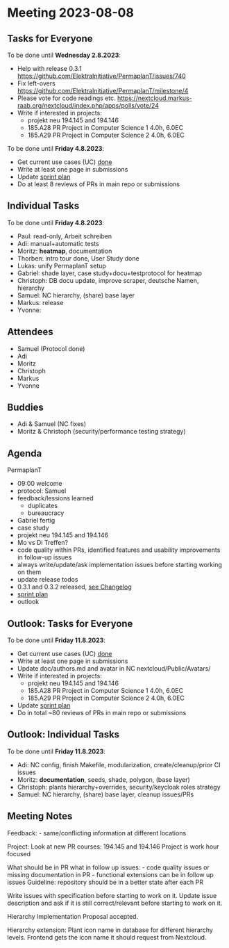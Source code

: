 # Meeting 2023-08-08

## Tasks for Everyone

To be done until **Wednesday 2.8.2023**:

- Help with release 0.3.1 <https://github.com/ElektraInitiative/PermaplanT/issues/740>
- Fix left-overs <https://github.com/ElektraInitiative/PermaplanT/milestone/4>
- Please vote for code readings etc. <https://nextcloud.markus-raab.org/nextcloud/index.php/apps/polls/vote/24>
- Write if interested in projects:
  - projekt neu 194.145 and 194.146
  - 185.A28 PR Project in Computer Science 1 4.0h, 6.0EC
  - 185.A29 PR Project in Computer Science 2 4.0h, 6.0EC

To be done until **Friday 4.8.2023**:

- Get current use cases (UC) [done](../usecases/README.md)
- Write at least one page in submissions
- Update [sprint plan](https://github.com/orgs/ElektraInitiative/projects/4/)
- Do at least 8 reviews of PRs in main repo or submissions

## Individual Tasks

To be done until **Friday 4.8.2023**:

- Paul: read-only, Arbeit schreiben
- Adi: manual+automatic tests
- Moritz: **heatmap**, documentation
- Thorben: intro tour done, User Study done
- Lukas: unify PermaplanT setup
- Gabriel: shade layer, case study+docu+testprotocol for heatmap
- Christoph: DB docu update, improve scraper, deutsche Namen, hierarchy
- Samuel: NC hierarchy, (share) base layer
- Markus: release
- Yvonne:

## Attendees

- Samuel (Protocol done)
- Adi
- Moritz
- Christoph
- Markus
- Yvonne

## Buddies

- Adi & Samuel (NC fixes)
- Moritz & Christoph (security/performance testing strategy)

## Agenda

PermaplanT

- 09:00 welcome
- protocol: Samuel
- feedback/lessions learned
  - duplicates
  - bureaucracy
- Gabriel fertig
- case study
- projekt neu 194.145 and 194.146
- Mo vs Di Treffen?
- code quality within PRs, identified features and usability improvements in follow-up issues
- always write/update/ask implementation issues before starting working on them
- update release todos
- 0.3.1 and 0.3.2 released, [see Changelog](../CHANGELOG.md)
- [sprint plan](https://github.com/orgs/ElektraInitiative/projects/4/)
- outlook

## Outlook: Tasks for Everyone

To be done until **Friday 11.8.2023**:

- Get current use cases (UC) [done](../usecases/README.md)
- Write at least one page in submissions
- Update doc/authors.md and avatar in NC nextcloud/Public/Avatars/
- Write if interested in projects:
  - projekt neu 194.145 and 194.146
  - 185.A28 PR Project in Computer Science 1 4.0h, 6.0EC
  - 185.A29 PR Project in Computer Science 2 4.0h, 6.0EC
- Update [sprint plan](https://github.com/orgs/ElektraInitiative/projects/4/)
- Do in total ~80 reviews of PRs in main repo or submissions

## Outlook: Individual Tasks

To be done until **Friday 11.8.2023**:

- Adi: NC config, finish Makefile, modularization, create/cleanup/prior CI issues
- Moritz: **documentation**, seeds, shade, polygon, (base layer)
- Christoph: plants hierarchy+overrides, security/keycloak roles strategy
- Samuel: NC hierarchy, (share) base layer, cleanup issues/PRs

## Meeting Notes

Feedback: - same/conflicting information at different locations

Project:
Look at new PR courses: 194.145 and 194.146
Project is work hour focused

What should be in PR what in follow up issues: - code quality issues or missing documentation in PR - functional extensions can be in follow up issues
Guideline: repository should be in a better state after each PR

Write issues with specification before starting to work on it.
Update issue description and ask if it is still correct/relevant before starting to work on it.

Hierarchy Implementation Proposal accepted.

Hierarchy extension: Plant icon name in database for different hierarchy levels.
Frontend gets the icon name it should request from Nextcloud.
